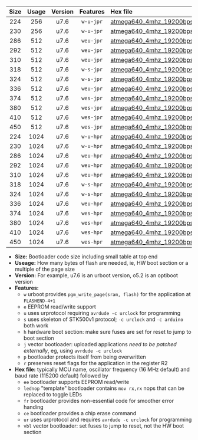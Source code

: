 |Size|Usage|Version|Features|Hex file|
|:-:|:-:|:-:|:-:|:--|
|224|256|u7.6|`w-u-jpr`|[atmega640_4mhz_19200bps_ur_vbl.hex](https://raw.githubusercontent.com/stefanrueger/urboot/main/atmega640_4mhz_19200bps_ur_vbl.hex)|
|230|256|u7.6|`w-u-jpr`|[atmega640_4mhz_19200bps_lednop_ur_vbl.hex](https://raw.githubusercontent.com/stefanrueger/urboot/main/atmega640_4mhz_19200bps_lednop_ur_vbl.hex)|
|286|512|u7.6|`weu-jpr`|[atmega640_4mhz_19200bps_ee_ur_vbl.hex](https://raw.githubusercontent.com/stefanrueger/urboot/main/atmega640_4mhz_19200bps_ee_ur_vbl.hex)|
|292|512|u7.6|`weu-jpr`|[atmega640_4mhz_19200bps_ee_lednop_ur_vbl.hex](https://raw.githubusercontent.com/stefanrueger/urboot/main/atmega640_4mhz_19200bps_ee_lednop_ur_vbl.hex)|
|310|512|u7.6|`weu-jpr`|[atmega640_4mhz_19200bps_ee_lednop_fr_ur_vbl.hex](https://raw.githubusercontent.com/stefanrueger/urboot/main/atmega640_4mhz_19200bps_ee_lednop_fr_ur_vbl.hex)|
|318|512|u7.6|`w-s-jpr`|[atmega640_4mhz_19200bps_vbl.hex](https://raw.githubusercontent.com/stefanrueger/urboot/main/atmega640_4mhz_19200bps_vbl.hex)|
|324|512|u7.6|`w-s-jpr`|[atmega640_4mhz_19200bps_lednop_vbl.hex](https://raw.githubusercontent.com/stefanrueger/urboot/main/atmega640_4mhz_19200bps_lednop_vbl.hex)|
|336|512|u7.6|`weu-jpr`|[atmega640_4mhz_19200bps_ee_lednop_fr_ce_ur_vbl.hex](https://raw.githubusercontent.com/stefanrueger/urboot/main/atmega640_4mhz_19200bps_ee_lednop_fr_ce_ur_vbl.hex)|
|374|512|u7.6|`wes-jpr`|[atmega640_4mhz_19200bps_ee_vbl.hex](https://raw.githubusercontent.com/stefanrueger/urboot/main/atmega640_4mhz_19200bps_ee_vbl.hex)|
|380|512|u7.6|`wes-jpr`|[atmega640_4mhz_19200bps_ee_lednop_vbl.hex](https://raw.githubusercontent.com/stefanrueger/urboot/main/atmega640_4mhz_19200bps_ee_lednop_vbl.hex)|
|410|512|u7.6|`wes-jpr`|[atmega640_4mhz_19200bps_ee_lednop_fr_vbl.hex](https://raw.githubusercontent.com/stefanrueger/urboot/main/atmega640_4mhz_19200bps_ee_lednop_fr_vbl.hex)|
|450|512|u7.6|`wes-jpr`|[atmega640_4mhz_19200bps_ee_lednop_fr_ce_vbl.hex](https://raw.githubusercontent.com/stefanrueger/urboot/main/atmega640_4mhz_19200bps_ee_lednop_fr_ce_vbl.hex)|
|224|1024|u7.6|`w-u-hpr`|[atmega640_4mhz_19200bps_ur.hex](https://raw.githubusercontent.com/stefanrueger/urboot/main/atmega640_4mhz_19200bps_ur.hex)|
|230|1024|u7.6|`w-u-hpr`|[atmega640_4mhz_19200bps_lednop_ur.hex](https://raw.githubusercontent.com/stefanrueger/urboot/main/atmega640_4mhz_19200bps_lednop_ur.hex)|
|286|1024|u7.6|`weu-hpr`|[atmega640_4mhz_19200bps_ee_ur.hex](https://raw.githubusercontent.com/stefanrueger/urboot/main/atmega640_4mhz_19200bps_ee_ur.hex)|
|292|1024|u7.6|`weu-hpr`|[atmega640_4mhz_19200bps_ee_lednop_ur.hex](https://raw.githubusercontent.com/stefanrueger/urboot/main/atmega640_4mhz_19200bps_ee_lednop_ur.hex)|
|310|1024|u7.6|`weu-hpr`|[atmega640_4mhz_19200bps_ee_lednop_fr_ur.hex](https://raw.githubusercontent.com/stefanrueger/urboot/main/atmega640_4mhz_19200bps_ee_lednop_fr_ur.hex)|
|318|1024|u7.6|`w-s-hpr`|[atmega640_4mhz_19200bps.hex](https://raw.githubusercontent.com/stefanrueger/urboot/main/atmega640_4mhz_19200bps.hex)|
|324|1024|u7.6|`w-s-hpr`|[atmega640_4mhz_19200bps_lednop.hex](https://raw.githubusercontent.com/stefanrueger/urboot/main/atmega640_4mhz_19200bps_lednop.hex)|
|336|1024|u7.6|`weu-hpr`|[atmega640_4mhz_19200bps_ee_lednop_fr_ce_ur.hex](https://raw.githubusercontent.com/stefanrueger/urboot/main/atmega640_4mhz_19200bps_ee_lednop_fr_ce_ur.hex)|
|374|1024|u7.6|`wes-hpr`|[atmega640_4mhz_19200bps_ee.hex](https://raw.githubusercontent.com/stefanrueger/urboot/main/atmega640_4mhz_19200bps_ee.hex)|
|380|1024|u7.6|`wes-hpr`|[atmega640_4mhz_19200bps_ee_lednop.hex](https://raw.githubusercontent.com/stefanrueger/urboot/main/atmega640_4mhz_19200bps_ee_lednop.hex)|
|410|1024|u7.6|`wes-hpr`|[atmega640_4mhz_19200bps_ee_lednop_fr.hex](https://raw.githubusercontent.com/stefanrueger/urboot/main/atmega640_4mhz_19200bps_ee_lednop_fr.hex)|
|450|1024|u7.6|`wes-hpr`|[atmega640_4mhz_19200bps_ee_lednop_fr_ce.hex](https://raw.githubusercontent.com/stefanrueger/urboot/main/atmega640_4mhz_19200bps_ee_lednop_fr_ce.hex)|

- **Size:** Bootloader code size including small table at top end
- **Useage:** How many bytes of flash are needed, ie, HW boot section or a multiple of the page size
- **Version:** For example, u7.6 is an urboot version, o5.2 is an optiboot version
- **Features:**
  + `w` urboot provides `pgm_write_page(sram, flash)` for the application at `FLASHEND-4+1`
  + `e` EEPROM read/write support
  + `u` uses urprotocol requiring `avrdude -c urclock` for programming
  + `s` uses skeleton of STK500v1 protocol; `-c urclock` and `-c arduino` both work
  + `h` hardware boot section: make sure fuses are set for reset to jump to boot section
  + `j` vector bootloader: uploaded applications *need to be patched externally*, eg, using `avrdude -c urclock`
  + `p` bootloader protects itself from being overwritten
  + `r` preserves reset flags for the application in the register R2
- **Hex file:** typically MCU name, oscillator frequency (16 MHz default) and baud rate (115200 default) followed by
  + `ee` bootloader supports EEPROM read/write
  + `lednop` "template" bootloader contains `mov rx,rx` nops that can be replaced to toggle LEDs
  + `fr` bootloader provides non-essential code for smoother error handing
  + `ce` bootloader provides a chip erase command
  + `ur` uses urprotocol and requires `avrdude -c urclock` for programming
  + `vbl` vector bootloader: set fuses to jump to reset, not the HW boot section
